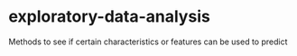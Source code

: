 # exploratory-data-analysis
Methods to see if certain characteristics or features can be used to predict
